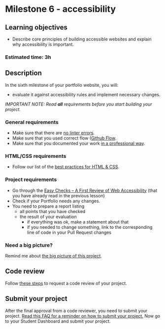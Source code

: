 # Milestone 6 - accessibility

## Learning objectives
- Describe core principles of building accessible websites and explain why accessibility is important.

### Estimated time: 3h

## Description

In the sixth milestone of your portfolio website, you will:

- evaluate it against accessibility rules and implement necessary changes.


*IMPORTANT NOTE: Read **all** requirements before you start building your project.*

### General requirements

- Make sure that there are [no linter errors](https://github.com/microverseinc/linters-config).
- Make sure that you used correct flow ([Github Flow](https://github.com/microverseinc/curriculum-transversal-skills/blob/main/git-github/articles/github_flow.md).
- Make sure that you documented your work [in a professional way](https://github.com/microverseinc/curriculum-transversal-skills/blob/main/documentation/articles/professional_repo_rules.md).

### HTML/CSS requirements

- Follow our list of the [best practices for HTML & CSS](https://github.com/microverseinc/curriculum-html-css/blob/main/articles/html_css_best_practices.md).

### Project requirements

- Go through the [Easy Checks – A First Review of Web Accessibility](https://www.w3.org/WAI/test-evaluate/preliminary/) (that you have already read in the previous lesson)
- Check if your Portfolio needs any changes.
- You need to prepare a report listing
     - all points that you have checked
     - the result of your evaluation
        - if everything was ok, make a statement about that
        - if you needed to change something, link to the corresponding line of code in your Pull Request changes

### Need a big picture?

Remind me about [the big picture of this project](./sneak_peek.md).

## Code review

Follow [these steps](https://github.com/microverseinc/curriculum-transversal-skills/blob/main/code-review/articles/how_to_ask_for_a_code_review.md) to request a code review of your project.

## Submit your project

After the final approval from a code reviewer, you need to submit your project.
[Read this FAQ for a reminder on how to submit your project.](https://microverse.zendesk.com/hc/en-us/articles/360061344234)
Now go to your Student Dashboard and submit your project.

 

